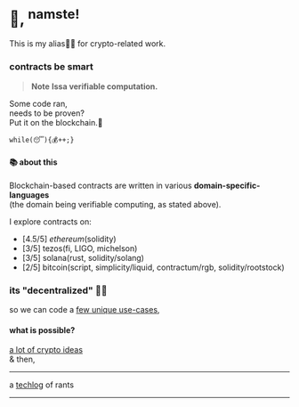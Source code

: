 # 👋, <sup>namste!</sup>

This is my alias:genie_man: for crypto-related work.

### contracts be smart

> **Note** **Issa verifiable computation.**

Some code ran,\
needs to be proven?\
Put it on the blockchain.:massage:

```while(😴){💰++;}```

#### 📚 about this

Blockchain-based contracts are written in various **domain-specific-languages**\
(the domain being verifiable computing, as stated above).

I explore contracts on:

- [4.5/5] _ethereum_(solidity)
- [3/5] tezos(fi, LIGO, michelson)
- [3/5] solana(rust, solidity/solang)
- [2/5] bitcoin(script, simplicity/liquid, contractum/rgb, solidity/rootstock)

### its "decentralized" 🕵️‍♂️

so we can code a [few unique use-cases](),

#### what is possible?

[a lot of crypto ideas](https://1-om.github.io/)  
& then,

<!--#### some stuff for you

+ [money is like water](https://github.com/1-om/flowdefi)
+ [money is energy](https://1-om.github.io/econophysics)
+ [time is money](https://1-om.github.io/sandsoftime)
+ [isles of man](https://1-om.github.io/islesofman)

(with ♥)-->

---

a [techlog](https://1-om.github.io/1-om) of rants

---

